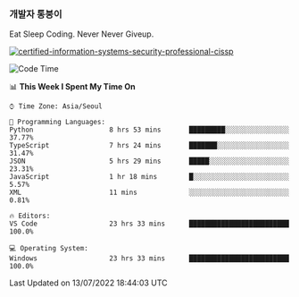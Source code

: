 ### 개발자 통붕이
Eat Sleep Coding.
Never Never Giveup.

[![certified-information-systems-security-professional-cissp](https://user-images.githubusercontent.com/44606727/157613689-acd84ec6-5f8f-4e79-89d9-a8d51f033634.png)](https://www.credly.com/badges/f394a010-85a0-450b-9136-8043af01d71c/public_url)

<!--START_SECTION:waka-->
![Code Time](http://img.shields.io/badge/Code%20Time-0%20secs-blue)

📊 **This Week I Spent My Time On** 

```text
⌚︎ Time Zone: Asia/Seoul

💬 Programming Languages: 
Python                   8 hrs 53 mins       █████████░░░░░░░░░░░░░░░░   37.77% 
TypeScript               7 hrs 24 mins       ███████░░░░░░░░░░░░░░░░░░   31.47% 
JSON                     5 hrs 29 mins       █████░░░░░░░░░░░░░░░░░░░░   23.31% 
JavaScript               1 hr 18 mins        █░░░░░░░░░░░░░░░░░░░░░░░░   5.57% 
XML                      11 mins             ░░░░░░░░░░░░░░░░░░░░░░░░░   0.81%

🔥 Editors: 
VS Code                  23 hrs 33 mins      █████████████████████████   100.0%

💻 Operating System: 
Windows                  23 hrs 33 mins      █████████████████████████   100.0%

```


 Last Updated on 13/07/2022 18:44:03 UTC
<!--END_SECTION:waka-->

